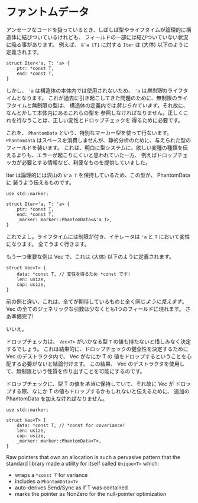 <!--
# PhantomData
-->

# ファントムデータ

<!--
When working with unsafe code, we can often end up in a situation where
types or lifetimes are logically associated with a struct, but not actually
part of a field. This most commonly occurs with lifetimes. For instance, the
`Iter` for `&'a [T]` is (approximately) defined as follows:
-->

アンセーフなコードを扱っているとき、しばしば型やライフタイムが論理的に構造体に結びついているけれども、
フィールドの一部には結びついていない状況に陥る事があります。
例えば、 `&'a [T]` に対する `Iter` は (大体) 以下のように定義されます。

```rust,ignore
struct Iter<'a, T: 'a> {
    ptr: *const T,
    end: *const T,
}
```

<!--
However because `'a` is unused within the struct's body, it's *unbounded*.
Because of the troubles this has historically caused, unbounded lifetimes and
types are *forbidden* in struct definitions. Therefore we must somehow refer
to these types in the body. Correctly doing this is necessary to have
correct variance and drop checking.
-->

しかし、 `'a` は構造体の本体内では使用されないため、 `'a` は*無制限*のライフタイムとなります。
これが過去に引き起こしてきた問題のために、無制限のライフタイムと無制限の型は、
構造体の定義内では*禁じられています*。それ故に、なんとかして本体内にあるこれらの型を
参照しなければなりません。正しくこれを行なうことは、正しい変性とドロップチェックを
得るために必要です。

<!--
We do this using `PhantomData`, which is a special marker type. `PhantomData`
consumes no space, but simulates a field of the given type for the purpose of
static analysis. This was deemed to be less error-prone than explicitly telling
the type-system the kind of variance that you want, while also providing other
useful such as the information needed by drop check.
-->

これを、 `PhantomData` という、特別なマーカー型を使って行ないます。
`PhantomData` はスペースを消費しませんが、静的分析のために、与えられた型のフィールドを装います。
これは、明白に型システムに、欲しい変種の種類を伝えるよりも、エラーが起こりにくいと思われていた一方、
例えばドロップチェッカが必要とする情報など、利便なものを提供していました。

<!--
Iter logically contains a bunch of `&'a T`s, so this is exactly what we tell
the PhantomData to simulate:
-->

Iter は論理的には沢山の `&'a T` を保持しているため、この型が、 PhantomData に
装うよう伝えるものです。

```
use std::marker;

struct Iter<'a, T: 'a> {
    ptr: *const T,
    end: *const T,
    _marker: marker::PhantomData<&'a T>,
}
```

<!--
and that's it. The lifetime will be bounded, and your iterator will be variant
over `'a` and `T`. Everything Just Works.
-->

これでよし。ライフタイムには制限が付き、イテレータは `'a` と `T` において変性になります。
全てうまく行きます。

<!--
Another important example is Vec, which is (approximately) defined as follows:
-->

もう一つ重要な例は Vec で、これは (大体) 以下のように定義されます。

```
struct Vec<T> {
    data: *const T, // 変性を得るため *const です!
    len: usize,
    cap: usize,
}
```

<!--
Unlike the previous example, it *appears* that everything is exactly as we
want. Every generic argument to Vec shows up in at least one field.
Good to go!
-->

前の例と違い、これは、全てが期待しているものと全く同じ*ように見えます*。
Vec の全てのジェネリックな引数は少なくとも1つのフィールドに現れます。
さあ準備完了!

<!--
Nope.
-->

いいえ。

<!--
The drop checker will generously determine that `Vec<T>` does not own any values
of type T. This will in turn make it conclude that it doesn't need to worry
about Vec dropping any T's in its destructor for determining drop check
soundness. This will in turn allow people to create unsoundness using
Vec's destructor.
-->

ドロップチェッカは、 `Vec<T>` がいかなる型 `T` の値も持たないと惜しみなく決定するでしょう。
これは結果的に、ドロップチェックの健全性を決定するために Vec のデストラクタ内で、 Vec がなにか T の
値をドロップするということを心配する必要がないと結論付けます。
この結果、 Vec のデストラクタを使用して、無制限という性質を作り出すことを可能にするのです。

<!--
In order to tell dropck that we *do* own values of type T, and therefore may
drop some T's when *we* drop, we must add an extra PhantomData saying exactly
that:
-->

ドロップチェックに、型 T の値を*本当に*保持していて、それ故に *Vec* が
ドロップする際、なにか T の値もドロップするかもしれないと伝えるために、
追加の PhantomData を加えなければなりません。

```
use std::marker;

struct Vec<T> {
    data: *const T, // *const for covariance!
    len: usize,
    cap: usize,
    _marker: marker::PhantomData<T>,
}
```

Raw pointers that own an allocation is such a pervasive pattern that the
standard library made a utility for itself called `Unique<T>` which:

* wraps a `*const T` for variance
* includes a `PhantomData<T>`
* auto-derives Send/Sync as if T was contained
* marks the pointer as NonZero for the null-pointer optimization
